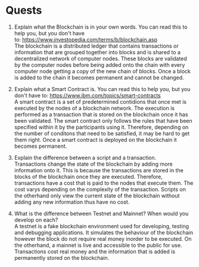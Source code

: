 # Quests
1. Explain what the Blockchain is in your own words. You can read this to help you, but you don't have to: https://www.investopedia.com/terms/b/blockchain.asp  
The blockchain is a distributed ledger that contains transactions or information that are grouped together into blocks and is shared to a decentralized network of computer nodes. These blocks are validated by the computer nodes before being added onto the chain with every computer node getting a copy of the new chain of blocks. Once a block is added to the chain it becomes permanent and cannot be changed.

2. Explain what a Smart Contract is. You can read this to help you, but you don't have to: https://www.ibm.com/topics/smart-contracts  
A smart contract is a set of predetermined contidions that once met is executed by the nodes of a blockchain network. The execution is performed as a transaction that is stored on the blockchain once it has been validated. The smart contract only follows the rules that have been specified within it by the participants using it. Therefore, depending on the number of conditons that need to be satisfied, it may be hard to get them right. Once a smart contract is deployed on the blockchain it becomes permanent.

3. Explain the difference between a script and a transaction.  
Transactions change the state of the blockchain by adding more information onto it. This is because the transactions are stored in the blocks of the blockchain once they are executed. Therefore, transactions have a cost that is paid to the nodes that execute them. The cost varys depending on the complexity of the transaction.
Scripts on the otherhand only view the current state of the blockchain without adding any new information thus have no cost.

4. What is the difference between Testnet and Mainnet? When would you develop on each?  
A testnet is a fake blockchain environment used for developing, testing and debugging applications. It simulates the behaviour of the blockchain however the block do not require real money inorder to be executed. On the otherhand, a mainnet is live and accessible to the public for use. Transactions cost real money and the information that is added is permanently stored on the blockchain. 
